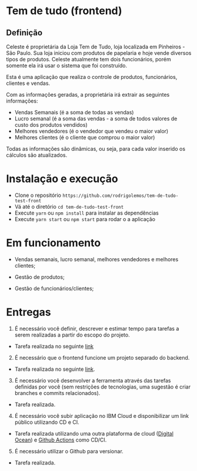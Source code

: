 # Tem de tudo (frontend)

## Definição

Celeste é proprietária da Loja Tem de Tudo, loja localizada em Pinheiros - São Paulo. Sua loja iniciou com produtos de papelaria e hoje vende diversos tipos de produtos. Celeste atualmente tem dois funcionários, porém somente ela irá usar o sistema que foi construído.

Esta é uma aplicação que realiza o controle de produtos, funcionários, clientes e vendas.

Com as informações geradas, a proprietária irá extrair as seguintes informações:

- Vendas Semanais (é a soma de todas as vendas)
- Lucro semanal (é a soma das vendas - a soma de todos valores de custo dos produtos vendidos)
- Melhores vendedores (é o vendedor que vendeu o maior valor)
- Melhores clientes (é o cliente que comprou o maior valor)

Todas as informações são dinâmicas, ou seja, para cada valor inserido os cálculos são atualizados.

# Instalação e execução

- Clone o repositório ```https://github.com/rodrigolemos/tem-de-tudo-test-front```
- Vá até o diretório ```cd tem-de-tudo-test-front```
- Execute ```yarn``` ou ```npm install``` para instalar as dependências
- Execute ```yarn start``` ou ```npm start``` para rodar o a aplicação

# Em funcionamento

- Vendas semanais, lucro semanal, melhores vendedores e melhores clientes;

- Gestão de produtos;

- Gestão de funcionários/clientes;


# Entregas

1) É necessário você definir, descrever e estimar tempo para tarefas a serem realizadas a partir do escopo do projeto.
- Tarefa realizada no seguinte [link](https://github.com/rodrigolemos/tem-de-tudo-test/blob/main/roadmap.md)

2) É necessário que o frontend funcione um projeto separado do backend.
- Tarefa realizada no seguinte [link](https://tem-de-tudo-test-rodrigo.netlify.app/).

3) É necessário você desenvolver a ferramenta através das tarefas definidas por você (sem restrições de tecnologias, uma sugestão é criar branches e commits relacionados).
- Tarefa realizada.

4) É necessário você subir aplicação no IBM Cloud e disponibilizar um link público utilizando CD e CI.
- Tarefa realizada utilizando uma outra plataforma de cloud ([Digital Ocean](https://www.digitalocean.com/)) e [Github Actions](https://github.com/features/actions) como CD/CI.

5) É necessário utilizar o Github para versionar.
- Tarefa realizada.